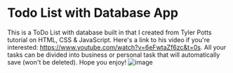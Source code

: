 # Todo List with Database App
This is a ToDo List with database built in that I created from Tyler Potts tutorial on HTML, CSS & JavaScript. Here's a link to his video if you're interested: https://www.youtube.com/watch?v=6eFwtaZf6zc&t=0s. All your tasks can be divided into business or personal task that will automatically save (won't be deleted). Hope you enjoy!
![image](https://github.com/krishsanghvi/todolistwithdatabase/assets/57648915/f9bdee51-40a7-4e46-ba13-e00c446084fb)
